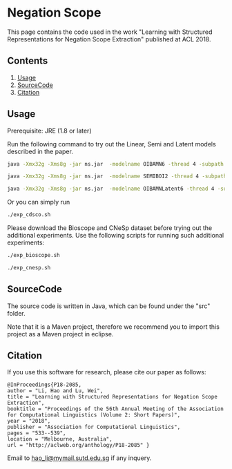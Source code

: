 # Negation Scope

This page contains the code used in the work "Learning with Structured Representations for Negation Scope Extraction" published at ACL 2018.

## Contents
1. [Usage](#usage)
2. [SourceCode](#sourcecode)
3. [Citation](#citation)


## Usage

Prerequisite: JRE (1.8 or later)

Run the following command to try out the Linear, Semi and Latent models described in the paper.
```sh
java -Xmx32g -Xms8g -jar ns.jar  -modelname OIBAMN6 -thread 4 -subpath default -outputscope true -num_iter 1000 -reg 0.1 -optimizer lbfgs -dataset cdsco -lang en -discrete true -discardintest false -syntax true -useperl true -outputsem2012 true -unipos true
```
```sh
java -Xmx32g -Xms8g -jar ns.jar  -modelname SEMIBOI2 -thread 4 -subpath default -outputscope true -num_iter 1000 -reg 0.1 -optimizer lbfgs -dataset cdsco -lang en -discrete true -discardintest false -syntax true -useperl true -outputsem2012 true -unipos true
```
```sh
java -Xmx32g -Xms8g -jar ns.jar  -modelname OIBAMNLatent6 -thread 4 -subpath default -outputscope true -num_iter 1000 -reg 0.1 -optimizer lbfgs -dataset cdsco -lang en -discrete true -discardintest false -syntax true -useperl true -outputsem2012 true -unipos true -latentmax 2
```


Or you can simply run

```sh
./exp_cdsco.sh
```

Please download the Bioscope and CNeSp dataset before trying out the additional experiments. Use the following scripts for running such additional experiments:

```sh
./exp_bioscope.sh
```
```sh
./exp_cnesp.sh
```


## SourceCode

The source code is written in Java, which can be found under the "src" folder.

Note that it is a Maven project, therefore we recommend you to import this project as a Maven project in eclipse.


## Citation
If you use this software for research, please cite our paper as follows:

```
@InProceedings{P18-2085, 
author = "Li, Hao and Lu, Wei", 
title = "Learning with Structured Representations for Negation Scope Extraction", 
booktitle = "Proceedings of the 56th Annual Meeting of the Association for Computational Linguistics (Volume 2: Short Papers)", 
year = "2018", 
publisher = "Association for Computational Linguistics", 
pages = "533--539", 
location = "Melbourne, Australia", 
url = "http://aclweb.org/anthology/P18-2085" }
```

Email to hao_li@mymail.sutd.edu.sg if any inquery.
